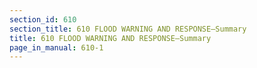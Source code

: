 ```yaml
---
section_id: 610
section_title: 610 FLOOD WARNING AND RESPONSE—Summary
title: 610 FLOOD WARNING AND RESPONSE—Summary
page_in_manual: 610-1
---
```

